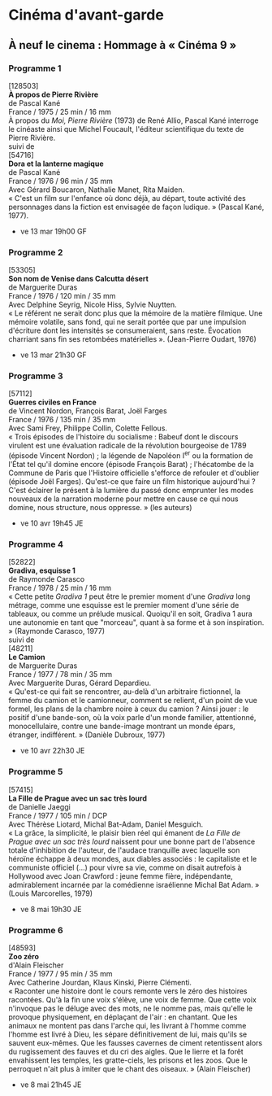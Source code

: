 # Cinéma d'avant-garde

## À neuf le cinema : Hommage à « Cinéma 9 »

### Programme 1

[128503]  
**À propos de Pierre Rivière**  
de Pascal Kané  
France / 1975 / 25 min / 16 mm  
À propos du _Moi, Pierre Rivière_ (1973) de René Allio, Pascal Kané interroge le cinéaste ainsi que Michel Foucault, l'éditeur scientifique du texte de Pierre Rivière.  
suivi de  
[54716]  
**Dora et la lanterne magique**  
de Pascal Kané  
France / 1976 / 96 min / 35 mm  
Avec Gérard Boucaron, Nathalie Manet, Rita Maiden.  
« C'est un film sur l'enfance où donc déjà, au départ, toute activité des personnages dans la fiction est envisagée de façon ludique. » (Pascal Kané, 1977).

- ve 13 mar 19h00 GF

### Programme 2

[53305]  
**Son nom de Venise dans Calcutta désert**  
de Marguerite Duras  
France / 1976 / 120 min / 35 mm  
Avec Delphine Seyrig, Nicole Hiss, Sylvie Nuytten.  
« Le référent ne serait donc plus que la mémoire de la matière filmique. Une mémoire volatile, sans fond, qui ne serait portée que par une impulsion d'écriture dont les intensités se consumeraient, sans reste. Évocation charriant sans fin ses retombées matérielles ». (Jean-Pierre Oudart, 1976)

- ve 13 mar 21h30 GF

### Programme 3

[57112]  
**Guerres civiles en France**  
de Vincent Nordon, François Barat, Joël Farges  
France / 1976 / 135 min / 35 mm  
Avec Sami Frey, Philippe Collin, Colette Fellous.  
« Trois épisodes de l'histoire du socialisme : Babeuf dont le discours virulent est une évaluation radicale de la révolution bourgeoise de 1789 (épisode Vincent Nordon) ; la légende de Napoléon I<sup>er</sup> ou la formation de l'État tel qu'il domine encore (épisode François Barat) ; l'hécatombe de la Commune de Paris que l'Histoire officielle s'efforce de refouler et d'oublier (épisode Joël Farges). Qu'est-ce que faire un film historique aujourd'hui ? C'est éclairer le présent à la lumière du passé donc emprunter les modes nouveaux de la narration moderne pour mettre en cause ce qui nous domine, nous structure, nous oppresse. » (les auteurs)

- ve 10 avr 19h45 JE

### Programme 4

[52822]  
**Gradiva, esquisse 1**  
de Raymonde Carasco  
France / 1978 / 25 min / 16 mm  
« Cette petite _Gradiva 1_ peut être le premier moment d'une _Gradiva_ long métrage, comme une esquisse est le premier moment d'une série de tableaux, ou comme un prélude musical. Quoiqu'il en soit, Gradiva 1 aura une autonomie en tant que "morceau", quant à sa forme et à son inspiration. » (Raymonde Carasco, 1977)  
suivi de  
[48211]  
**Le Camion**  
de Marguerite Duras  
France / 1977 / 78 min / 35 mm  
Avec Marguerite Duras, Gérard Depardieu.  
« Qu'est-ce qui fait se rencontrer, au-delà d'un arbitraire fictionnel, la femme du camion et le camionneur, comment se relient, d'un point de vue formel, les plans de la chambre noire à ceux du camion ? Ainsi jouer : le positif d'une bande-son, où la voix parle d'un monde familier, attentionné, monocellulaire, contre une bande-image montrant un monde épars, étranger, indifférent. » (Danièle Dubroux, 1977)

- ve 10 avr 22h30 JE

### Programme 5

[57415]  
**La Fille de Prague avec un sac très lourd**  
de Danielle Jaeggi  
France / 1977 / 105 min / DCP  
Avec Thérèse Liotard, Michal Bat-Adam, Daniel Mesguich.  
« La grâce, la simplicité, le plaisir bien réel qui émanent de _La Fille de Prague avec un sac très lourd_ naissent pour une bonne part de l'absence totale d'inhibition de l'auteur, de l'audace tranquille avec laquelle son héroïne échappe à deux mondes, aux diables associés : le capitaliste et le communiste officiel (...) pour vivre sa vie, comme on disait autrefois à Hollywood avec Joan Crawford : jeune femme fière, indépendante, admirablement incarnée par la comédienne israélienne Michal Bat Adam. » (Louis Marcorelles, 1979)

- ve 8 mai 19h30 JE

### Programme 6

[48593]  
**Zoo zéro**  
d'Alain Fleischer  
France / 1977 / 95 min / 35 mm  
Avec Catherine Jourdan, Klaus Kinski, Pierre Clémenti.  
« Raconter une histoire dont le cours remonte vers le zéro des histoires racontées. Qu'à la fin une voix s'élève, une voix de femme. Que cette voix n'invoque pas le déluge avec des mots, ne le nomme pas, mais qu'elle le provoque physiquement, en déplaçant de l'air : en chantant. Que les animaux ne montent pas dans l'arche qui, les livrant à l'homme comme l'homme est livré à Dieu, les sépare définitivement de lui, mais qu'ils se sauvent eux-mêmes. Que les fausses cavernes de ciment retentissent alors du rugissement des fauves et du cri des aigles. Que le lierre et la forêt envahissent les temples, les gratte-ciels, les prisons et les zoos. Que le perroquet n'ait plus à imiter que le chant des oiseaux. » (Alain Fleischer)

- ve 8 mai 21h45 JE

